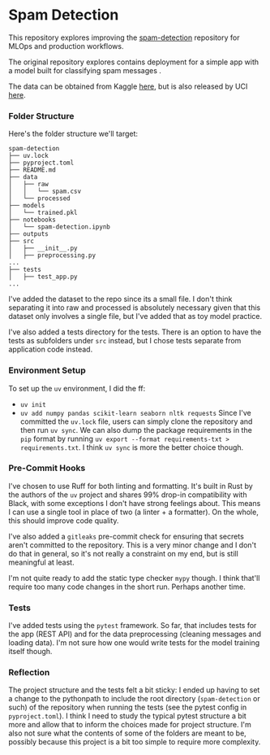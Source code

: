 # Spam Detection

This repository explores improving the [spam-detection](https://github.com/young-daniel/spam-detection) repository for MLOps and production workflows. 

The original repository explores contains deployment for a simple app with a model built for classifying spam messages . 

The data can be obtained from Kaggle [here](https://www.kaggle.com/datasets/uciml/sms-spam-collection-dataset), but is also released by UCI [here](https://archive.ics.uci.edu/dataset/228/sms+spam+collection). 

### Folder Structure

Here's the folder structure we'll target:

```
spam-detection
├── uv.lock
├── pyproject.toml
├── README.md
├── data
│   ├── raw
│   │   └── spam.csv
│   └── processed
├── models
│   └── trained.pkl
├── notebooks
│   └── spam-detection.ipynb
├── outputs
├── src
│   ├── __init__.py
│   ├── preprocessing.py
...
├── tests
│   ├── test_app.py
...
```

I've added the dataset to the repo since its a small file. I don't think separating it into raw and processed is absolutely necessary given that this dataset only involves a single file, but I've added that as toy model practice. 

I've also added a tests directory for the tests. There is an option to have the tests as subfolders under `src` instead, but I chose tests separate from application code instead. 

### Environment Setup

To set up the `uv` environment, I did the ff:
* `uv init`
* `uv add numpy pandas scikit-learn seaborn nltk requests`
Since I've committed the `uv.lock` file, users can simply clone the repository and then run `uv sync`. We can also dump the package requirements in the `pip` format by running `uv export --format requirements-txt > requirements.txt`. I think `uv sync` is more the better choice though. 

### Pre-Commit Hooks

I've chosen to use Ruff for both linting and formatting. It's built in Rust by the authors of the `uv` project and shares 99% drop-in compatibility with Black, with some exceptions I don't have strong feelings about. This means I can use a single tool in place of two (a linter + a formatter). On the whole, this should improve code quality. 

I've also added a `gitleaks` pre-commit check for ensuring that secrets aren't committed to the repository. This is a very minor change and I don't do that in general, so it's not really a constraint on my end, but is still meaningful at least. 

I'm not quite ready to add the static type checker `mypy` though. I think that'll require too many code changes in the short run. Perhaps another time. 

### Tests

I've added tests using the `pytest` framework. So far, that includes tests for the app (REST  API) and for the data preprocessing (cleaning messages and loading data). I'm not sure how one would write tests for the model training itself though. 

### Reflection

The project structure and the tests felt a bit sticky: I ended up having to set a change to the pythonpath to include the root directory (`spam-detection` or such) of the repository when running the tests (see the pytest config in `pyproject.toml`). I think I need to study the typical pytest structure a bit more and allow that to inform the choices made for project structure. I'm also not sure what the contents of some of the folders are meant to be, possibly because this project is a bit too simple to require more complexity. 

